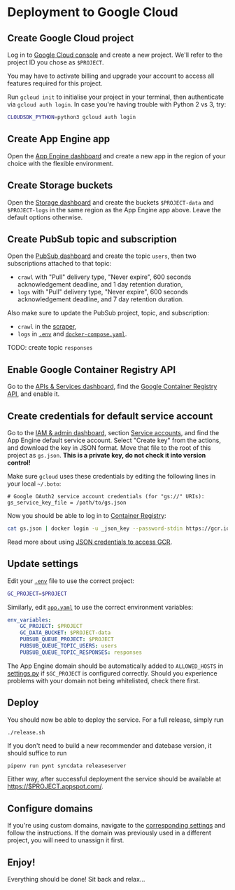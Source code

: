 # Deployment to Google Cloud

## Create Google Cloud project

Log in to [Google Cloud console](https://console.cloud.google.com) and create a
new project. We'll refer to the project ID you chose as `$PROJECT`.

You may have to activate billing and upgrade your account to access all features
required for this project.

Run `gcloud init` to initialise your project in your terminal, then authenticate
via `gcloud auth login`. In case you're having trouble with Python 2 vs 3, try:

```bash
CLOUDSDK_PYTHON=python3 gcloud auth login
```

## Create App Engine app

Open the [App Engine dashboard](https://console.cloud.google.com/appengine) and
create a new app in the region of your choice with the flexible environment.

## Create Storage buckets

Open the [Storage dashboard](https://console.cloud.google.com/storage) and
create the buckets `$PROJECT-data` and `$PROJECT-logs` in the same region as the
App Engine app above. Leave the default options otherwise.

## Create PubSub topic and subscription

Open the [PubSub dashboard](https://console.cloud.google.com/cloudpubsub) and
create the topic `users`, then two subscriptions attached to that topic:

* `crawl` with "Pull" delivery type, "Never expire", 600 seconds acknowledgement
deadline, and 1 day retention duration,
* `logs` with "Pull" delivery type, "Never expire", 600 seconds acknowledgement
deadline, and 7 day retention duration.

Also make sure to update the PubSub project, topic, and subscription:

* `crawl` in the [scraper](https://gitlab.com/recommend.games/board-game-scraper/blob/master/.env.example),
* `logs` in [`.env`](.env.example) and [`docker-compose.yaml`](docker-compose.yaml).

TODO: create topic `responses`

## Enable Google Container Registry API

Go to the [APIs & Services dashboard](https://console.cloud.google.com/apis/dashboard),
find the [Google Container Registry API](https://console.cloud.google.com/apis/library/containerregistry.googleapis.com),
and enable it.

## Create credentials for default service account

Go to the [IAM & admin dashboard](https://console.cloud.google.com/iam-admin),
section [Service accounts](https://console.cloud.google.com/iam-admin/serviceaccounts),
and find the App Engine default service account. Select "Create key" from the
actions, and download the key in JSON format. Move that file to the root of this
project as `gs.json`. **This is a private key, do not check it into version
control!**

Make sure `gcloud` uses these credentials by editing the following lines in
your local `~/.boto`:

```
# Google OAuth2 service account credentials (for "gs://" URIs):
gs_service_key_file = /path/to/gs.json
```

Now you should be able to log in to [Container Registry](https://console.cloud.google.com/gcr):

```bash
cat gs.json | docker login -u _json_key --password-stdin https://gcr.io
```

Read more about using [JSON credentials to access GCR](https://cloud.google.com/container-registry/docs/advanced-authentication#json_key_file).

## Update settings

Edit your [`.env`](.env.example) file to use the correct project:

```bash
GC_PROJECT=$PROJECT
```

Similarly, edit [`app.yaml`](app.yaml) to use the correct environment variables:

```yaml
env_variables:
    GC_PROJECT: $PROJECT
    GC_DATA_BUCKET: $PROJECT-data
    PUBSUB_QUEUE_PROJECT: $PROJECT
    PUBSUB_QUEUE_TOPIC_USERS: users
    PUBSUB_QUEUE_TOPIC_RESPONSES: responses
```

The App Engine domain should be automatically added to `ALLOWED_HOSTS` in
[settings.py](rg/settings.py) if `$GC_PROJECT` is configured correctly.
Should you experience problems with your domain not being whitelisted, check
there first.

## Deploy

You should now be able to deploy the service. For a full release, simply run

```bash
./release.sh
```

If you don't need to build a new recommender and datebase version, it should
suffice to run

```
pipenv run pynt syncdata releaseserver
```

Either way, after successful deployment the service should be available at
[https://$PROJECT.appspot.com/](https://this-could-be-your-project.appspot.com/).

## Configure domains

If you're using custom domains, navigate to the
[corresponding settings](https://console.cloud.google.com/appengine/settings/domains)
and follow the instructions. If the domain was previously used in a different
project, you will need to unassign it first.

## Enjoy!

Everything should be done! Sit back and relax...
